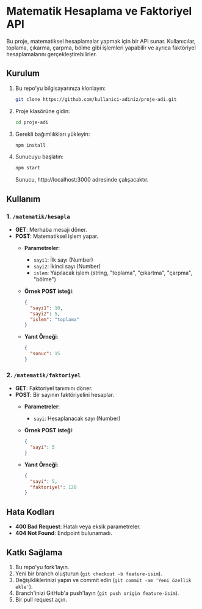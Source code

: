 # Matematik Hesaplama ve Faktoriyel API

Bu proje, matematiksel hesaplamalar yapmak için bir API sunar. Kullanıcılar, toplama, çıkarma, çarpma, bölme gibi işlemleri yapabilir ve ayrıca faktöriyel hesaplamalarını gerçekleştirebilirler.

## Kurulum

1. Bu repo'yu bilgisayarınıza klonlayın:
   ```bash
   git clone https://github.com/kullanici-adiniz/proje-adi.git
   ```

2. Proje klasörüne gidin:
   ```bash
   cd proje-adi
   ```

3. Gerekli bağımlılıkları yükleyin:
   ```bash
   npm install
   ```

4. Sunucuyu başlatın:
   ```bash
   npm start
   ```

   Sunucu, http://localhost:3000 adresinde çalışacaktır.

## Kullanım

### 1. `/matematik/hesapla`
   - **GET**: Merhaba mesajı döner.
   - **POST**: Matematiksel işlem yapar.
     - **Parametreler**:
       - `sayi1`: İlk sayı (Number)
       - `sayi2`: İkinci sayı (Number)
       - `islem`: Yapılacak işlem (string, "toplama", "çıkartma", "çarpma", "bölme")

     - **Örnek POST isteği**:
       ```json
       {
         "sayi1": 10,
         "sayi2": 5,
         "islem": "toplama"
       }
       ```
     - **Yanıt Örneği**:
       ```json
       {
         "sonuc": 15
       }
       ```

### 2. `/matematik/faktoriyel`
   - **GET**: Faktoriyel tanımını döner.
   - **POST**: Bir sayının faktöriyelini hesaplar.
     - **Parametreler**:
       - `sayi`: Hesaplanacak sayı (Number)
     
     - **Örnek POST isteği**:
       ```json
       {
         "sayi": 5
       }
       ```
     - **Yanıt Örneği**:
       ```json
       {
         "sayi": 5,
         "faktoriyel": 120
       }
       ```

## Hata Kodları

- **400 Bad Request**: Hatalı veya eksik parametreler.
- **404 Not Found**: Endpoint bulunamadı.


## Katkı Sağlama

1. Bu repo'yu fork'layın.
2. Yeni bir branch oluşturun (`git checkout -b feature-isim`).
3. Değişikliklerinizi yapın ve commit edin (`git commit -am 'Yeni özellik ekle'`).
4. Branch'inizi GitHub'a push'layın (`git push origin feature-isim`).
5. Bir pull request açın.
